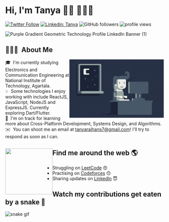 # Hi, I'm Tanya 👋🏾 👩🏾‍💻

[![Twitter Follow](https://img.shields.io/twitter/follow/tanyarajhans7?label=Follow)](https://twitter.com/intent/follow?screen_name=tanyarajhans7)
[![Linkedin: Tanya](https://img.shields.io/badge/-Tanya-blue?style=flat-square&logo=Linkedin&logoColor=white&link=https://www.linkedin.com/in/tanyarajhans/)](https://www.linkedin.com/in/tanyarajhans/)
![GitHub followers](https://img.shields.io/github/followers/tanyarajhans?label=Follow&style=social)
<img alt = "profile views" src="https://komarev.com/ghpvc/?username=tanyarajhans7&color=brightgreen">  

![Purple Gradient Geometric Technology Profile LinkedIn Banner  (1)](https://user-images.githubusercontent.com/61904667/146429293-82261303-fec5-4828-aeba-047883c76f02.png)


## 👨🏻‍💻 &nbsp;About Me

<img alt="Night Coding" src="https://raw.githubusercontent.com/AVS1508/AVS1508/master/assets/Night-Coding.gif" align="right"/>

🎓 &nbsp;I'm currently studying Electronics and Communication Engineering at National Institute of Technology, Agartala.\
💡 &nbsp;Some technologies I enjoy working with include ReactJS, JavaScript, NodeJS and ExpressJS. Currently exploring Dart/Flutter.\
🌱 &nbsp;I'm on track for learning more about Cross-Platform Development, Systems Design, and Algorithms.\
✉️ &nbsp;You can shoot me an email at tanyarajhans7@gmail.com! I'll try to respond as soon as I can.



## Find me around the web 🌎 <a href="https://www.linkedin.com/in/tanyarajhans/"><img align="left" width="150" height="146" src="https://github.com/M0nica/M0nica/blob/main/octomonica/m0nica-octocat-rotating.gif?raw=true"></a>
- Struggling on <a href="https://www.leetcode.com/tanyarajhans7/">LeetCode</a> 😍
- Practising on <a href="https://www.codeforces.com/profile/tanyarajhans7/">Codeforces</a> 🙃
- Sharing updates on <a href="https://www.linkedin.com/in/tanyarajhans/">LinkedIn</a> 😇

## Watch my contributions get eaten by a snake 🐍
![snake gif](https://github.com/tanyarajhans/Actions/blob/output/github-contribution-grid-snake.gif)
